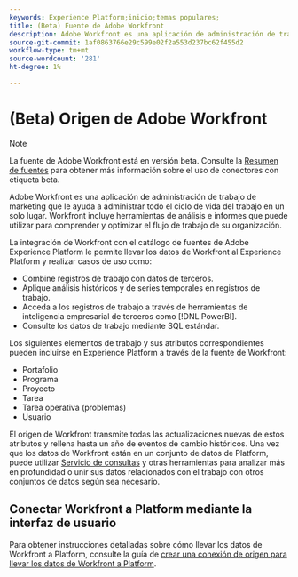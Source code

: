 ```yaml
---
keywords: Experience Platform;inicio;temas populares;
title: (Beta) Fuente de Adobe Workfront
description: Adobe Workfront es una aplicación de administración de trabajo de marketing que le ayuda a administrar todo el ciclo de vida del trabajo en un solo lugar. Workfront incluye herramientas de análisis e informes que puede utilizar para comprender y optimizar el flujo de trabajo de su organización.
source-git-commit: 1af0863766e29c599e02f2a553d237bc62f455d2
workflow-type: tm+mt
source-wordcount: '281'
ht-degree: 1%

---
```


# (Beta) Origen de Adobe Workfront

>[!NOTE]
>
>La fuente de Adobe Workfront está en versión beta. Consulte la [Resumen de fuentes](../../home.md#terms-and-conditions) para obtener más información sobre el uso de conectores con etiqueta beta.

Adobe Workfront es una aplicación de administración de trabajo de marketing que le ayuda a administrar todo el ciclo de vida del trabajo en un solo lugar. Workfront incluye herramientas de análisis e informes que puede utilizar para comprender y optimizar el flujo de trabajo de su organización.

La integración de Workfront con el catálogo de fuentes de Adobe Experience Platform le permite llevar los datos de Workfront al Experience Platform y realizar casos de uso como:

* Combine registros de trabajo con datos de terceros.
* Aplique análisis históricos y de series temporales en registros de trabajo.
* Acceda a los registros de trabajo a través de herramientas de inteligencia empresarial de terceros como [!DNL PowerBI].
* Consulte los datos de trabajo mediante SQL estándar.

Los siguientes elementos de trabajo y sus atributos correspondientes pueden incluirse en Experience Platform a través de la fuente de Workfront:

* Portafolio
* Programa
* Proyecto
* Tarea
* Tarea operativa (problemas)
* Usuario

El origen de Workfront transmite todas las actualizaciones nuevas de estos atributos y rellena hasta un año de eventos de cambio históricos. Una vez que los datos de Workfront están en un conjunto de datos de Platform, puede utilizar [Servicio de consultas](../../../query-service/home.md) y otras herramientas para analizar más en profundidad o unir sus datos relacionados con el trabajo con otros conjuntos de datos según sea necesario.

## Conectar Workfront a Platform mediante la interfaz de usuario

Para obtener instrucciones detalladas sobre cómo llevar los datos de Workfront a Platform, consulte la guía de [crear una conexión de origen para llevar los datos de Workfront a Platform](../../tutorials/ui/create/adobe-applications/workfront.md).